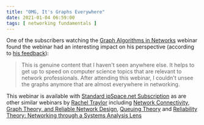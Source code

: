 ```yaml
---
title: "OMG, It's Graphs Everywhere"
date: 2021-01-04 06:59:00
tags: [ networking fundamentals ]
---
```

One of the subscribers watching the [Graph Algorithms in Networks](https://www.ipspace.net/Graph_Algorithms_in_Networks) webinar found the webinar had an interesting impact on his perspective (according to [his feedback](https://www.ipspace.net/Graph_Algorithms_in_Networks#Happy_Campers)):

> This is genuine content that I haven't seen anywhere else. It helps to get up to speed on computer science topics that are relevant to network professionals. After attending this webinar, I couldn't unsee the graphs anymore that are almost everywhere in networking.

This webinar is available with [Standard ipSpace.net Subscription](https://www.ipspace.net/Subscription/) as are other similar webinars by [Rachel Traylor](https://www.ipspace.net/Author:Rachel_Traylor) including [Network Connectivity, Graph Theory, and Reliable Network Design](https://www.ipspace.net/Network_Connectivity,_Graph_Theory,_and_Reliable_Network_Design), [Queuing Theory](https://www.ipspace.net/Queuing) and [Reliability Theory: Networking through a Systems Analysis Lens](https://www.ipspace.net/Reliability_Theory:_Networking_through_a_Systems_Analysis_Lens)
